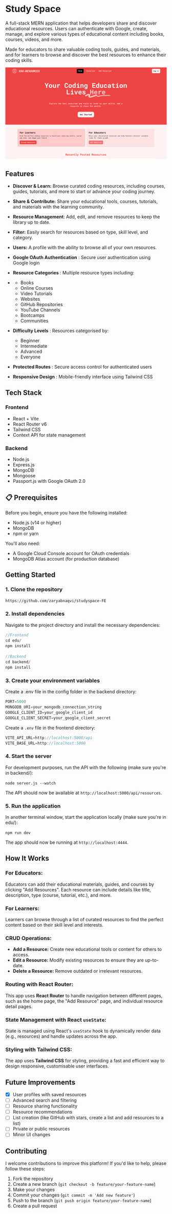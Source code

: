 # **Study Space**

A full-stack MERN application that helps developers share and discover educational resources. Users can authenticate with Google, create, manage, and explore various types of educational content including books, courses, videos, and more.

Made for educators to share valuable coding tools, guides, and materials, and for learners to browse and discover the best resources to enhance their coding skills.


![](assets/20250106_032040_image.png)


## **Features**

* **Discover & Learn:** Browse curated coding resources, including courses, guides, tutorials, and more to start or advance your coding journey.
* **Share & Contribute:** Share your educational tools, courses, tutorials, and materials with the learning community.
* **Resource Management**: Add, edit, and remove resources to keep the library up to date.
* **Filter:** Easily search for resources based on type, skill level, and category.
* **Users:** A profile with the ability to browse all of your own resources.
* **Google OAuth Authentication** : Secure user authentication using Google login
* **Resource Categories** : Multiple resource types including:
* * Books
  * Online Courses
  * Video Tutorials
  * Websites
  * GitHub Repositories
  * YouTube Channels
  * Bootcamps
  * Communities
* **Difficulty Levels** : Resources categorised by:

  * Beginner
  * Intermediate
  * Advanced
  * Everyone
* **Protected Routes** : Secure access control for authenticated users
* **Responsive Design** : Mobile-friendly interface using Tailwind CSS

## **Tech Stack**

### Frontend

* React + Vite
* React Router v6
* Tailwind CSS
* Context API for state management

### Backend

* Node.js
* Express.js
* MongoDB
* Mongoose
* Passport.js with Google OAuth 2.0

## 📋 Prerequisites

Before you begin, ensure you have the following installed:

* Node.js (v14 or higher)
* MongoDB
* npm or yarn

You'll also need:

* A Google Cloud Console account for OAuth credentials
* MongoDB Atlas account (for production database)

## **Getting Started**

### 1. Clone the repository

`https://github.com/zaryabnaqvi/studyspace-FE`

### 2. Install dependencies

Navigate to the project directory and install the necessary dependencies:

```js
//Frontend
cd edu/
npm install

//Backend
cd backend/
npm install
```

### 3. Create your environment variables

Create a .env file in the config folder in the backend directory:

```js
PORT=5000
MONGODB_URI=your_mongodb_connection_string
GOOGLE_CLIENT_ID=your_google_client_id
GOOGLE_CLIENT_SECRET=your_google_client_secret
```

Create a `.env` file in the frontend directory:

```js
VITE_API_URL=http://localhost:5000/api
VITE_BASE_URL=http://localhost:5000
```

### 4. Start the server

For development purposes, run the API with the following (make sure you're in backend/):

`node server.js --watch`

The API should now be available at `http://localhost:5000/api/resources`.

### 5. Run the application

In another terminal window, start the application locally (make sure you're in edu/):

`npm run dev`

The app should now be running at `http://localhost:4444`.

## **How It Works**

### **For Educators:**

Educators can add their educational materials, guides, and courses by clicking "Add Resources". Each resource can include details like title, description, type (course, tutorial, etc.), and more.

### **For Learners:**

Learners can browse through a list of curated resources to find the perfect content based on their skill level and interests.

### **CRUD Operations:**

* **Add a Resource:** Create new educational tools or content for others to access.
* **Edit a Resource:** Modify existing resources to ensure they are up-to-date.
* **Delete a Resource:** Remove outdated or irrelevant resources.

### **Routing with React Router:**

This app uses **React Router** to handle navigation between different pages, such as the home page, the "Add Resource" page, and individual resource detail pages.

### **State Management with React `useState`:**

State is managed using React's `useState` hook to dynamically render data (e.g., resources) and handle updates across the app.

### **Styling with Tailwind CSS:**

The app uses **Tailwind CSS** for styling, providing a fast and efficient way to design responsive, customisable user interfaces.

## Future Improvements

* [X] User profiles with saved resources
* [ ] Advanced search and filtering
* [ ] Resource sharing functionality
* [ ] Resource recommendations
* [ ] List creation (like GitHub with stars, create a list and add resources to a list)
* [ ] Private or public resources
* [ ] Minor UI changes

## Contributing

I welcome contributions to improve this platform! If you'd like to help, please follow these steps:

1. Fork the repository
2. Create a new branch (`git checkout -b feature/your-feature-name`)
3. Make your changes
4. Commit your changes (`git commit -m 'Add new feature'`)
5. Push to the branch (`git push origin feature/your-feature-name`)
6. Create a pull request
